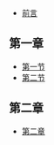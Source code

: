 

* [前言](README.md)

## 第一章

* [第一节](第一章/Section1.md)
* [第二节](第一章/Section2.md)

## 第二章

* [第二章](第二章/section1.md)


